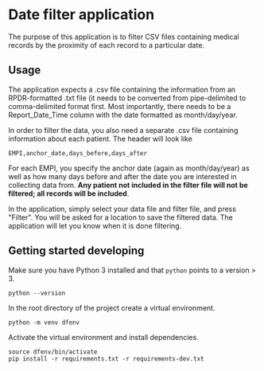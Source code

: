 # Date filter application

The purpose of this application is to filter CSV files containing medical records by the proximity of each record to a particular date.

## Usage

The application expects a .csv file containing the information from an RPDR-formatted .txt file
(it needs to be converted from pipe-delimited to comma-delimited format first. Most importantly,
there needs to be a Report\_Date\_Time column with the date formatted as month/day/year.

In order to filter the data, you also need a separate .csv file containing information about each
patient. The header will look like
```
EMPI,anchor_date,days_before,days_after
```
For each EMPI, you specify the anchor date (again as month/day/year) as well as how many days
before and after the date you are interested in collecting data from. **Any patient not included in
the filter file will not be filtered; all records will be included**.

In the application, simply select your data file and filter file, and press "Filter". You will be
asked for a location to save the filtered data. The application will let you know when it is done
filtering.

## Getting started developing

Make sure you have Python 3 installed and that `python` points to a version > 3.
```
python --version
```
In the root directory of the project create a virtual environment.
```
python -m venv dfenv
```
Activate the virtual environment and install dependencies.
```
source dfenv/bin/activate
pip install -r requirements.txt -r requirements-dev.txt
```

